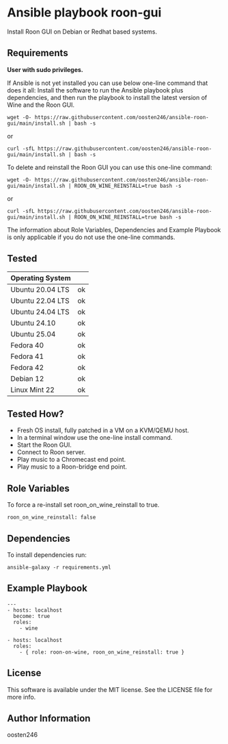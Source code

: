 Ansible playbook roon-gui
=========================

Install Roon GUI on Debian or Redhat based systems.

Requirements
------------
**User with sudo privileges.**

If Ansible is not yet installed you can use below one-line command that does it all: Install the software to run the Ansible playbook plus dependencies, and then run the playbook to install the latest version of Wine and the Roon GUI.

    wget -O- https://raw.githubusercontent.com/oosten246/ansible-roon-gui/main/install.sh | bash -s
or

    curl -sfL https://raw.githubusercontent.com/oosten246/ansible-roon-gui/main/install.sh | bash -s

To delete and reinstall the Roon GUI you can use this one-line command:

    wget -O- https://raw.githubusercontent.com/oosten246/ansible-roon-gui/main/install.sh | ROON_ON_WINE_REINSTALL=true bash -s
or

    curl -sfL https://raw.githubusercontent.com/oosten246/ansible-roon-gui/main/install.sh | ROON_ON_WINE_REINSTALL=true bash -s

The information about Role Variables, Dependencies and Example Playbook is only applicable if you do not use the one-line commands.

Tested
------

|Operating System|  |
|----------------|--|
|Ubuntu 20.04 LTS|ok|
|Ubuntu 22.04 LTS|ok|
|Ubuntu 24.04 LTS|ok|
|Ubuntu 24.10    |ok|
|Ubuntu 25.04    |ok|
|Fedora 40       |ok|
|Fedora 41       |ok|
|Fedora 42       |ok|
|Debian 12       |ok|
|Linux Mint 22   |ok|

Tested How?
-----------
* Fresh OS install, fully patched in a VM on a KVM/QEMU host.
* In a terminal window use the one-line install command.
* Start the Roon GUI.
* Connect to Roon server.
* Play music to a Chromecast end point.
* Play music to a Roon-bridge end point.

Role Variables
--------------
To force a re-install set roon_on_wine_reinstall to true.

    roon_on_wine_reinstall: false

Dependencies
------------
To install dependencies run:

    ansible-galaxy -r requirements.yml

Example Playbook
----------------

    ---
    - hosts: localhost
      become: true
      roles:
        - wine

    - hosts: localhost
      roles:
        - { role: roon-on-wine, roon_on_wine_reinstall: true }

License
-------

This software is available under the MIT license. See the LICENSE file for more info.

Author Information
------------------

oosten246
